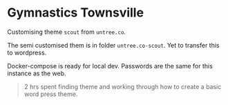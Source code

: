 # Gymnastics Townsville

Customising theme `scout` from `untree.co`.

The semi customised them is in folder `untree.co-scout`. Yet to transfer this to wordpress. 

Docker-compose is ready for local dev. Passwords are the same for this instance as the web. 

> 2 hrs spent finding theme and working through how to create a basic word press theme.